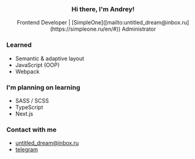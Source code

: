 <h3 align='center'> Hi there, I'm Andrey! </h3>
<p align='center' margin-top='0'> Frontend Developer | [SimpleOne]([mailto:untitled_dream@inbox.ru](https://simpleone.ru/en/#)) Administrator </p>

### Learned
- Semantic & adaptive layout
- JavaScript (OOP)
- Webpack

### I'm planning on learning
- SASS / SCSS
- TypeScript
- Next.js

### Contact with me
- [untitled_dream@inbox.ru](mailto:untitled_dream@inbox.ru)
- [telegram](https://t.me/untitled_dream)
<!--
<div align='center'>
  <img height="125" src="https://github-readme-stats.vercel.app/api?username=untitled-dream&hide=contribs,issues&show_icons=false&theme=github_dark&border_color=22272e&bg_color=22272e&custom_title=GitHub Stats"/>
  <img height="125" src="https://github-readme-stats.vercel.app/api/top-langs/?username=untitled-dream&layout=compact&theme=github_dark&border_color=22272e&bg_color=22272e"/>
</div>
-->

